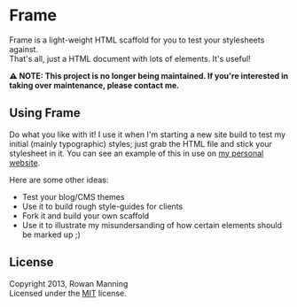 
Frame
=====

Frame is a light-weight HTML scaffold for you to test your stylesheets against.  
That's all, just a HTML document with lots of elements. It's useful!

**⚠️ NOTE: This project is no longer being maintained. If you're interested in taking over maintenance, please contact me.**


Using Frame
-----------

Do what you like with it! I use it when I'm starting a new site build to test my initial (mainly typographic) styles; just grab the HTML file and stick your stylesheet in it. You can see an example of this in use on [my personal website][rowan].

Here are some other ideas:

 * Test your blog/CMS themes
 * Use it to build rough style-guides for clients
 * Fork it and build your own scaffold
 * Use it to illustrate my misundersanding of how certain elements should be marked up ;)


License
-------

Copyright 2013, Rowan Manning  
Licensed under the [MIT][mit] license.


[mit]: http://opensource.org/licenses/mit-license.php
[rowan]: http://rowanmanning.com/styleguide/
